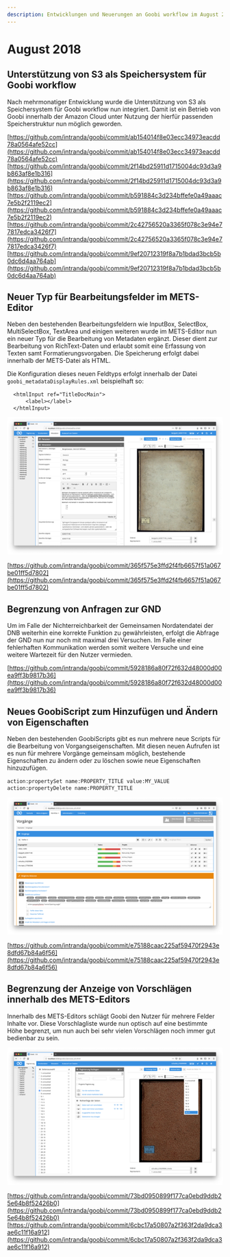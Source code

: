 ```yaml
---
description: Entwicklungen und Neuerungen an Goobi workflow im August 2018
---
```


# August 2018

## Unterstützung von S3 als Speichersystem für Goobi workflow

Nach mehrmonatiger Entwicklung wurde die Unterstützung von S3 als Speichersystem für Goobi workflow nun integriert. Damit ist ein Betrieb von Goobi innerhalb der Amazon Cloud unter Nutzung der hierfür passenden Speicherstruktur nun möglich geworden.

[https://github.com/intranda/goobi/commit/ab154014f8e03ecc34973eacdd78a0564afe52cc](https://github.com/intranda/goobi/commit/ab154014f8e03ecc34973eacdd78a0564afe52cc) [https://github.com/intranda/goobi/commit/2f14bd25911d1715004dc93d3a9b863af8e1b316](https://github.com/intranda/goobi/commit/2f14bd25911d1715004dc93d3a9b863af8e1b316) [https://github.com/intranda/goobi/commit/b591884c3d234bffefe0a49aaac7e5b2f2119ec2](https://github.com/intranda/goobi/commit/b591884c3d234bffefe0a49aaac7e5b2f2119ec2) [https://github.com/intranda/goobi/commit/2c42756520a3365f078c3e94e77817edca3426f7](https://github.com/intranda/goobi/commit/2c42756520a3365f078c3e94e77817edca3426f7) [https://github.com/intranda/goobi/commit/9ef20712319f8a7b1bdad3bcb5b0dc6d4aa764ab](https://github.com/intranda/goobi/commit/9ef20712319f8a7b1bdad3bcb5b0dc6d4aa764ab)

## Neuer Typ für Bearbeitungsfelder im METS-Editor

Neben den bestehenden Bearbeitungsfeldern wie InputBox, SelectBox, MultiSelectBox, TextArea und einigen weiteren wurde im METS-Editor nun ein neuer Typ für die Bearbeitung von Metadaten ergänzt. Dieser dient zur Bearbeitung von RichText-Daten und erlaubt somit eine Erfassung von Texten samt Formatierungsvorgaben. Die Speicherung erfolgt dabei innerhalb der METS-Datei als HTML.

Die Konfiguration dieses neuen Feldtyps erfolgt innerhalb der Datei `goobi_metadataDisplayRules.xml` beispielhaft so:

```markup
  <htmlInput ref="TitleDocMain">
      <label></label>
  </htmlInput>
```

![Anzeige des Titels als RichTextBox](../.gitbook/assets/1808_mets_rtf_de.png)

[https://github.com/intranda/goobi/commit/365f575e3ffd2f4fb6657f51a067be01ff5d7802](https://github.com/intranda/goobi/commit/365f575e3ffd2f4fb6657f51a067be01ff5d7802)

## Begrenzung von Anfragen zur GND

Um im Falle der Nichterreichbarkeit der Gemeinsamen Nordatendatei der DNB weiterhin eine korrekte Funktion zu gewährleisten, erfolgt die Abfrage der GND nun nur noch mit maximal drei Versuchen. Im Falle einer fehlerhaften Kommunikation werden somit weitere Versuche und eine weitere Wartezeit für den Nutzer vermieden.

[https://github.com/intranda/goobi/commit/5928186a80f72f632d48000d00ea9ff3b9817b36](https://github.com/intranda/goobi/commit/5928186a80f72f632d48000d00ea9ff3b9817b36)

## Neues GoobiScript zum Hinzufügen und Ändern von Eigenschaften

Neben den bestehenden GoobiScripts gibt es nun mehrere neue Scripts für die Bearbeitung von Vorgangseigenschaften. Mit diesen neuen Aufrufen ist es nun für mehrere Vorgänge gemeinsam möglich, bestehende Eigenschaften zu ändern oder zu löschen sowie neue Eigenschaften hinzuzufügen.

```text
action:propertySet name:PROPERTY_TITLE value:MY_VALUE
action:propertyDelete name:PROPERTY_TITLE
```

![Neues GoobiScript f&#xFC;r Eigenschaften](../.gitbook/assets/1808_goobiscript_properties_de.png)

[https://github.com/intranda/goobi/commit/e75188caac225af59470f2943e8dfd67b84a6f56](https://github.com/intranda/goobi/commit/e75188caac225af59470f2943e8dfd67b84a6f56)

## Begrenzung der Anzeige von Vorschlägen innerhalb des METS-Editors

Innerhalb des METS-Editors schlägt Goobi den Nutzer für mehrere Felder Inhalte vor. Diese Vorschlagliste wurde nun optisch auf eine bestimmte Höhe begrenzt, um nun auch bei sehr vielen Vorschlägen noch immer gut bedienbar zu sein.

![Begrenzte Anzeige von Vorschl&#xE4;gen](../.gitbook/assets/1808_mets_suggest_de.png)

[https://github.com/intranda/goobi/commit/73bd0950899f177ca0ebd9ddb25e64b8f52426b0](https://github.com/intranda/goobi/commit/73bd0950899f177ca0ebd9ddb25e64b8f52426b0) [https://github.com/intranda/goobi/commit/6cbc17a50807a2f363f2da9dca3ae6c11f16a912](https://github.com/intranda/goobi/commit/6cbc17a50807a2f363f2da9dca3ae6c11f16a912)

